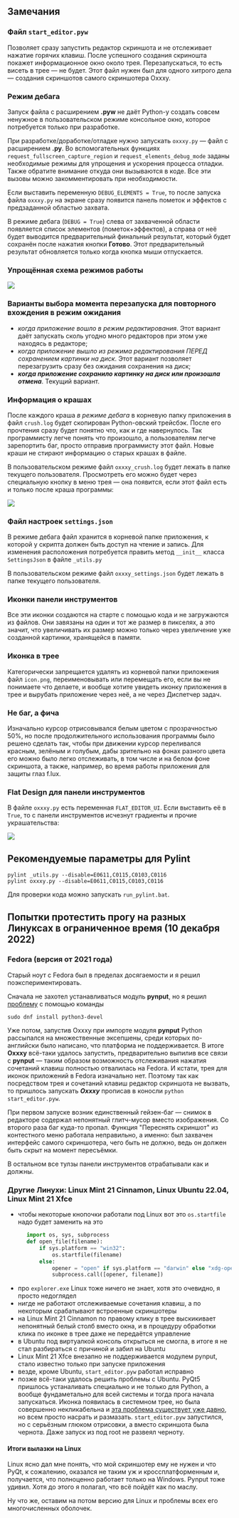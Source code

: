 ## Замечания

### Файл `start_editor.pyw`

Позволяет сразу запустить редактор скриншота и не отслеживает нажатие горячих клавиш. После успешного создания скриношта покажет информационное окно около трея. Перезапускаться, то есть висеть в трее — не будет. Этот файл нужен был для одного хитрого дела — создания скриншотов самого скриншотера Oxxxy.

### Режим дебага

Запуск файла с расширением **.pyw** не даёт Python-у создать совсем ненужное в пользовательском режиме консольное окно, которое потребуется только при разработке.

При разработке/доработке/отладке нужно запускать `oxxxy.py` — файл с расширением **.py**. Во вспомогательных функциях `request_fullscreen_capture_region` и `request_elements_debug_mode` заданы необходимые режимы для упрощения и ускорения процесса отладки. Также обратите внимание откуда они вызываются в коде. Все эти вызовы можно закомментировать при необходимости.

Если выставить переменную `DEBUG_ELEMENTS = True`, то после запуска файла `oxxxy.py` на экране сразу появится панель пометок и эффектов с предзаданной областью захвата. 
  
В режиме дебага (`DEBUG = True`) слева от захваченной области появляется список элементов (пометок+эффектов), а справа от неё будет выводится предварительный финальный результат, который будет сохранён после нажатия кнопки **Готово**. Этот предварительный результат обновляется только когда кнопка мыши отпускается.

### Упрощённая схема режимов работы

![](docs/oxxxy_low_dpi.png)

### Варианты выбора момента перезапуска для повторного вхождения в режим ожидания

- *когда приложение вошло в режим редактирования*. Этот вариант даёт запускать сколь угодно много редакторов при этом уже находясь в редакторе;
- *когда приложение вышло из режима редактирования ПЕРЕД сохранением картинки на диск*. Этот вариант позволяет перезагрузить сразу без ожидания сохранения на диск;
- ***когда приложение сохранило картинку на диск или произошла отмена***. Текущий вариант.

### Информация о крашах

После каждого краша *в режиме дебага* в корневую папку приложения в файл `crush.log` будет скопирован Python-овский трейсбэк. После его прочтения сразу будет понятно что, как и где навернулось. Так программисту легче понять что произошло, а пользователям легче зарепортить баг, просто отправив программисту этот файл. Новые краши не стирают информацию о старых крашах в файле.

В пользовательском режиме файл `oxxxy_crush.log` будет лежать в папке текущего пользователя. Просмотреть его можно будет через специальную кнопку в меню трея — она появится, если этот файл есть и только после краша программы:

![](docs/7.png)

### Файл настроек `settings.json`

В режиме дебага файл хранится в корневой папке приложения, к которой у скрипта должен быть доступ на чтение и запись. Для изменения расположения потребуется править метод `__init__` класса `SettingsJson` в файле `_utils.py`

В пользовательском режиме файл `oxxxy_settings.json` будет лежать в папке текущего пользователя.

### Иконки панели инструментов

Все эти иконки создаются на старте с помощью кода и не загружаются из файлов. Они завязаны на один и тот же размер в пикселях, а это значит, что увеличивать их размер можно только через увеличение уже созданной картинки, хранящейся в памяти.

### Иконка в трее

Категорически запрещается удалять из корневой папки приложения файл `icon.png`, переименовывать или перемещать его, если вы не понимаете что делаете, и вообще хотите увидеть иконку приложения в трее и вырубать приложение через неё, а не через Диспетчер задач.

### Не баг, а фича

Изначально курсор отрисовывался белым цветом с прозрачностью 50%, но после продолжительного использования программы было решено сделать так, чтобы при движении курсор переливался красным, зелёным и голубым, дабы зрительно на фонах разного цвета его можно было легко отслеживать, в том числе и на белом фоне скриншота, а также, например, во время работы приложения для защиты глаз f.lux.

### Flat Design для панели инструментов

В файле `oxxxy.py` есть переменная `FLAT_EDITOR_UI`. Если выставить её в `True`, то с панели инструментов исчезнут градиенты и прочие украшательства:

![](docs/shaded_vs_flat.png)

## Рекомендуемые параметры для Pylint

```
pylint _utils.py --disable=E0611,C0115,C0103,C0116
pylint oxxxy.py --disable=E0611,C0115,C0103,C0116
```

Для проверки кода можно запускать `run_pylint.bat`.

## Попытки протестить прогу на разных Линуксах в ограниченное время (10 декабря 2022)

### Fedora (версия от 2021 года)

Старый ноут с Fedora был в пределах досягаемости и я решил поэкспериментировать.

Сначала не захотел устанавливаться модуль **pynput**, но я решил [проблему](https://stackoverflow.com/questions/21530577/fatal-error-python-h-no-such-file-or-directory) с помощью команды
```
sudo dnf install python3-devel
```
Уже потом, запустив Oxxxy при импорте модуля **pynput** Python рассыпался на множественные эксепшены, среди которых по-английски было написано, что платформа не поддерживается. В итоге **Oxxxy** всё-таки удалось запустить, предварительно выпилив все связи с **pynput** — таким образом возможность отслеживания нажатия сочетаний клавиш полностью отвалилась на Fedora.
И кстати, трея для иконок приложений в Fedora изначально нет. Поэтому так как посредством трея и сочетаний клавиш редактор скриншота не вызвать, то пришлось запускать ***Oxxxy*** прописав в коносли `python start_editor.pyw`.

При первом запуске возник единственный гейзен-баг — снимок в редакторе содержал непонятный глитч-мусор вместо изображения. Со второго раза баг куда-то пропал. Функция "Переснять скриншот" из контестного меню работала неправильно, а именно: был захвачен интерфейс самого скриншотера, чего быть не должно, ведь он должен быть скрыт на момент пересъёмки.

В остальном все тулзы панели инструментов отрабатывали как и должны. 

### Другие Линухи: Linux Mint 21 Cinnamon, Linux Ubuntu 22.04, Linux Mint 21 Xfce

- чтобы некоторые кнопочки работали под Linux вот это `os.startfile` надо будет заменить на это
```python
      import os, sys, subprocess
      def open_file(filename):
          if sys.platform == "win32":
              os.startfile(filename)
          else:
              opener = "open" if sys.platform == "darwin" else "xdg-open"
              subprocess.call([opener, filename])
```        
- про `explorer.exe` Linux тоже ничего не знает, хотя это очевидно, я просто недоглядел
- нигде не работают отслеживаемые сочетания клавиш, а по некоторым срабатывают встроенные скриншотеры
- на Linux Mint 21 Cinnamon по правому клику в трее выскикивает непонятный белый столб вместо окна, и в процедуру обработки клика по иконке в трее даже не передаётся управление
- в Ubuntu под виртуалкой консоль открыться не смогла, в итоге я не стал разбираться с причиной и забил на Ubuntu
- Linux Mint 21 Xfce внезапно не поддерживается модулем pynput, стало известно только при запуске приложения
- везде, кроме Ubuntu, `start_editor.pyw` работал исправно
- позже всё-таки удалось решить проблемы с Ubuntu. PyQt5 пришлось устаналивать специально и не только для Python, а вообще фундаметально для всей системы и тогда прога начала запускаться. Иконка появилась в системном трее, но была совершенно некликабельна и [эта проблема существует уже давно](https://forum.qt.io/topic/108053/qsystemtrayicon-signals-not-emitting-on-mouse-click-in-ubuntu-19-04), но всем просто насрать и размазать. `start_editor.pyw` запустился, но с серьёзным глюком отрисовки, а вместо скриншота была чернота. Даже запуск из под root не развеял черноту.  

#### Итоги вылазки на Linux

Linux ясно дал мне понять, что мой скриншотер ему не нужен и что PyQt, к сожалению, оказался не таким уж и кроссплатформенным и, получается, что полноценно работает только на Windows. Pynput тоже удивил. Хотя до этого я полагал, что всё пойдёт как по маслу.

Ну что же, оставим на потом версию для Linux и проблемы всех его многочисленных оболочек.
